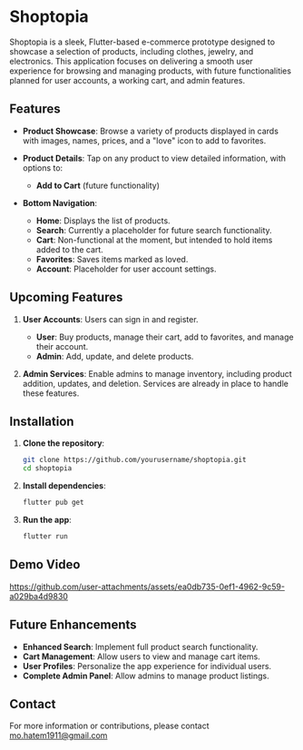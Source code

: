 # Shoptopia

Shoptopia is a sleek, Flutter-based e-commerce prototype designed to showcase a selection of products, including clothes, jewelry, and electronics. This application focuses on delivering a smooth user experience for browsing and managing products, with future functionalities planned for user accounts, a working cart, and admin features.

## Features

- **Product Showcase**: Browse a variety of products displayed in cards with images, names, prices, and a "love" icon to add to favorites.
- **Product Details**: Tap on any product to view detailed information, with options to:
  - **Add to Cart** (future functionality)

- **Bottom Navigation**:
  - **Home**: Displays the list of products.
  - **Search**: Currently a placeholder for future search functionality.
  - **Cart**: Non-functional at the moment, but intended to hold items added to the cart.
  - **Favorites**: Saves items marked as loved.
  - **Account**: Placeholder for user account settings.

## Upcoming Features

1. **User Accounts**: Users can sign in and register.
   - **User**: Buy products, manage their cart, add to favorites, and manage their account.
   - **Admin**: Add, update, and delete products.

2. **Admin Services**: Enable admins to manage inventory, including product addition, updates, and deletion. Services are already in place to handle these features.

## Installation

1. **Clone the repository**:
    ```bash
    git clone https://github.com/yourusername/shoptopia.git
    cd shoptopia
    ```

2. **Install dependencies**:
    ```bash
    flutter pub get
    ```

3. **Run the app**:
    ```bash
    flutter run
    ```

## Demo Video

https://github.com/user-attachments/assets/ea0db735-0ef1-4962-9c59-a029ba4d9830

## Future Enhancements

- **Enhanced Search**: Implement full product search functionality.
- **Cart Management**: Allow users to view and manage cart items.
- **User Profiles**: Personalize the app experience for individual users.
- **Complete Admin Panel**: Allow admins to manage product listings.

## Contact

For more information or contributions, please contact [mo.hatem1911@gmail.com](mailto:you@example.com)
